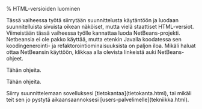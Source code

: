 % HTML-versioiden luominen
<!-- order: 5 -->

<wip />

Tässä vaiheessa työtä siirrytään suunnittelusta käytäntöön
ja luodaan suunnitelluista sivuista oikean näköiset, mutta
vielä staattiset HTML-versiot.
Viimeistään tässä vaiheessa työlle kannattaa luoda NetBeans-projekti.
Netbeansia ei ole pakko käyttää, mutta etenkin Javalla koodatessa sen
koodingenerointi- ja refaktorointiominaisuuksista on paljon iloa.
<comment>
Mikäli haluat ottaa NetBeansin käyttöön, klikkaa alla olevista
linkeistä auki NetBeans-ohjeet.

<expandable title="Netbeans-projektin pystytys Java-projektille">
<box>

Tähän ohjeita.

</box>
</expandable>
<expandable title="Netbeans-projektin pystytys PHP-projektille">
<box>

Tähän ohjeita.

</box>
</expandable>

</comment>

<next>
Siirry suunnittelemaan sovelluksesi [tietokantaa](tietokanta.html), 
tai mikäli teit sen jo pystytä aikaansaannoksesi 
[users-palvelimelle](tekniikka.html).
</next>
